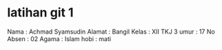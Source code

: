 # latihan git 1
Nama : Achmad Syamsudin
Alamat : Bangil
Kelas : XII TKJ 3
umur : 17
No Absen : 02
Agama : Islam
hobi : mati
